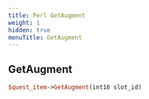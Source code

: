 ```yaml
---
title: Perl GetAugment
weight: 1
hidden: true
menuTitle: GetAugment
---
```

## GetAugment
```perl
$quest_item->GetAugment(int16 slot_id)
```